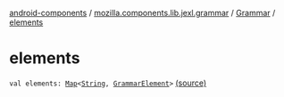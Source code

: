 [android-components](../../index.md) / [mozilla.components.lib.jexl.grammar](../index.md) / [Grammar](index.md) / [elements](./elements.md)

# elements

`val elements: `[`Map`](https://kotlinlang.org/api/latest/jvm/stdlib/kotlin.collections/-map/index.html)`<`[`String`](https://kotlinlang.org/api/latest/jvm/stdlib/kotlin/-string/index.html)`, `[`GrammarElement`](../-grammar-element/index.md)`>` [(source)](https://github.com/mozilla-mobile/android-components/blob/master/components/lib/jexl/src/main/java/mozilla/components/lib/jexl/grammar/Grammar.kt#L24)